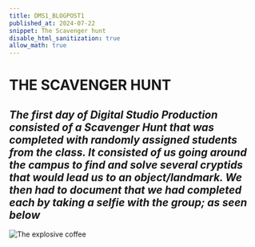 ```yaml
---
title: DMS1_BLOGPOST1
published_at: 2024-07-22
snippet: The Scavenger hunt
disable_html_sanitization: true
allow_math: true 
---
```


# **THE SCAVENGER HUNT**
## *The first day of Digital Studio Production consisted of a Scavenger Hunt that was completed with randomly assigned students from the class. It consisted of us going around the campus to find and solve several cryptids that would lead us to an object/landmark. We then had to document that we had completed each by taking a selfie with the group; as seen below*
![The explosive coffee](IMG20240722101733.png)